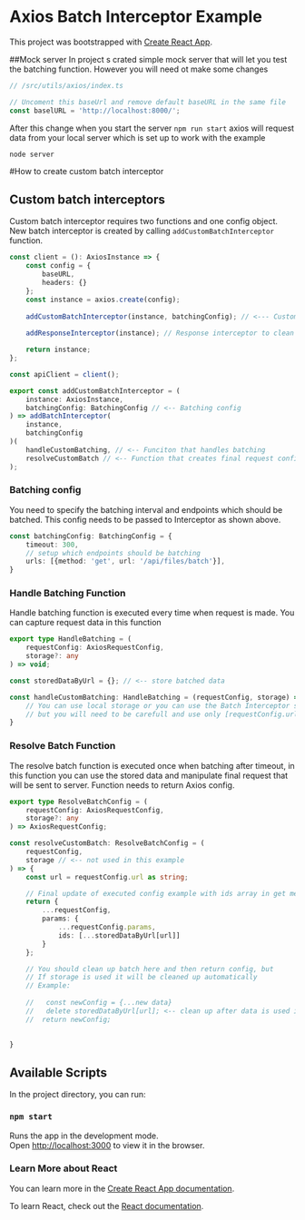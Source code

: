 # Axios Batch Interceptor Example

This project was bootstrapped with [Create React App](https://github.com/facebook/create-react-app).

##Mock server
In project s crated simple mock server that will let you test the batching function. 
However you will need ot make some changes
```ts
// /src/utils/axios/index.ts

// Uncoment this baseUrl and remove default baseURL in the same file
const baselURL = 'http://localhost:8000/';
```
After this change when you start the server `npm run start` axios will request data from your local server which is set 
up to work with the example
```nodejs
node server
```

#How to create custom batch interceptor
## Custom batch interceptors

Custom batch interceptor requires two functions and one config object. New batch interceptor is created by calling
`addCustomBatchInterceptor` function.

```ts
const client = (): AxiosInstance => {
    const config = {
        baseURL,
        headers: {}
    };
    const instance = axios.create(config);
    
    addCustomBatchInterceptor(instance, batchingConfig); // <--- Custom Batching Interceptor
    
    addResponseInterceptor(instance); // Response interceptor to clean up cancellation errors

    return instance;
};

const apiClient = client();
```

```ts
export const addCustomBatchInterceptor = (
    instance: AxiosInstance,
    batchingConfig: BatchingConfig // <-- Batching config
) => addBatchInterceptor(
    instance,
    batchingConfig
)(
    handleCustomBatching, // <-- Funciton that handles batching
    resolveCustomBatch // <-- Function that creates final request config
);
```

### Batching config
You need to specify the batching interval and endpoints which should be batched. 
This config needs to be passed to Interceptor as shown above.
```ts
const batchingConfig: BatchingConfig = {
    timeout: 300,
    // setup which endpoints should be batching
    urls: [{method: 'get', url: '/api/files/batch'}],
}
```

### Handle Batching Function
Handle batching function is executed every time when request is made. You can capture request data in this 
function
```ts
export type HandleBatching = (
    requestConfig: AxiosRequestConfig,
    storage?: any 
) => void;

const storedDataByUrl = {}; // <-- store batched data

const handleCustomBatching: HandleBatching = (requestConfig, storage) => {
    // You can use local storage or you can use the Batch Interceptor storage
    // but you will need to be carefull and use only [requestConfig.url] as key
}
```
### Resolve Batch Function
The resolve batch function is executed once when batching after timeout, in this function you can use the stored data 
and manipulate final request that will be sent to server. Function needs to return Axios config.
```ts
export type ResolveBatchConfig = (
    requestConfig: AxiosRequestConfig,
    storage?: any
) => AxiosRequestConfig;

const resolveCustomBatch: ResolveBatchConfig = (
    requestConfig,
    storage // <-- not used in this example
) => {
    const url = requestConfig.url as string;

    // Final update of executed config example with ids array in get method
    return {
        ...requestConfig,
        params: {
            ...requestConfig.params,
            ids: [...storedDataByUrl[url]]
        }
    };

    // You should clean up batch here and then return config, but
    // If storage is used it will be cleaned up automatically
    // Example:
    
    //   const newConfig = {...new data}
    //   delete storedDataByUrl[url]; <-- clean up after data is used in new config
    //  return newConfig;
    

}
```
## Available Scripts

In the project directory, you can run:

### `npm start`

Runs the app in the development mode.\
Open [http://localhost:3000](http://localhost:3000) to view it in the browser.

### Learn More about React

You can learn more in the [Create React App documentation](https://facebook.github.io/create-react-app/docs/getting-started).

To learn React, check out the [React documentation](https://reactjs.org/).
